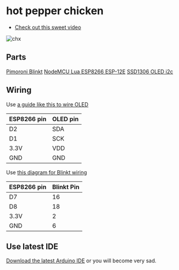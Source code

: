 # hot pepper chicken

* [Check out this sweet video](https://www.youtube.com/shorts/GtqybCoTG3U)

![chx](https://github.com/devsecfranklin/badge-2017-hot-pepper-chicken/blob/main/images/hot_pepper_chicken.jpg?raw=true)

## Parts

[Pimoroni Blinkt](https://www.sparkfun.com/products/14038)
[NodeMCU Lua ESP8266 ESP-12E](https://www.ebay.com/i/192164536182)
[SSD1306 OLED i2c](https://www.aliexpress.com/item/Free-shipping-Yellow-blue-double-color-128X64-OLED-LCD-LED-Display-Module-For-Arduino-0-96/32233342471.html)

## Wiring

Use [a guide like this to wire OLED](http://www.instructables.com/id/Monochrome-096-i2c-OLED-display-with-arduino-SSD13/)

| ESP8266 pin | OLED pin | 
| --- | --- | 
| D2 | SDA | 
| D1 | SCK | 
| 3.3V | VDD | 
| GND | GND | 

Use [this diagram for Blinkt wiring](https://pinout.xyz/pinout/blinkt)

| ESP8266 pin | Blinkt Pin |
| --- | --- | 
| D7 | 16  |
| D8 |  18 | 
| 3.3V | 2 |
| GND | 6 | 

##  Use latest IDE

[Download the latest Arduino IDE](https://www.arduino.cc/en/Main/Software) or you will become very sad. 
